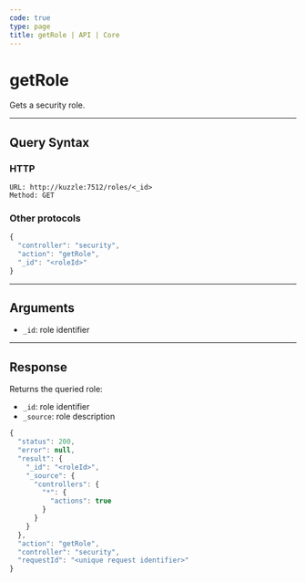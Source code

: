 ```yaml
---
code: true
type: page
title: getRole | API | Core
---
```


# getRole



Gets a security role.

---

## Query Syntax

### HTTP

```http
URL: http://kuzzle:7512/roles/<_id>
Method: GET
```

### Other protocols

```js
{
  "controller": "security",
  "action": "getRole",
  "_id": "<roleId>"
}
```

---

## Arguments

- `_id`: role identifier

---

## Response

Returns the queried role:

- `_id`: role identifier
- `_source`: role description

```js
{
  "status": 200,
  "error": null,
  "result": {
    "_id": "<roleId>",
    "_source": {
      "controllers": {
        "*": {
          "actions": true
        }
      }
    }
  },
  "action": "getRole",
  "controller": "security",
  "requestId": "<unique request identifier>"
}
```
